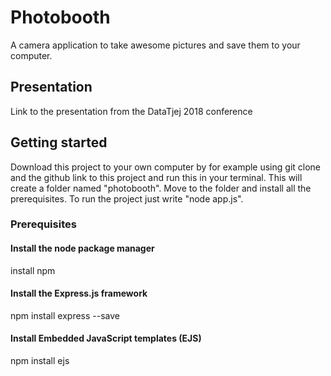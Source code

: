 # Photobooth

A camera application to take awesome pictures and save them to your computer.

## Presentation
Link to the presentation from the DataTjej 2018 conference 

## Getting started
Download this project to your own computer by for example using git clone and the github link to this project and run this in your terminal. This will create a folder named "photobooth". Move to the folder and install all the prerequisites. To run the project just write "node app.js".  

### Prerequisites

#### Install the node package manager
install npm

####  Install the Express.js framework
npm install express --save

#### Install Embedded JavaScript templates (EJS)
npm install ejs


